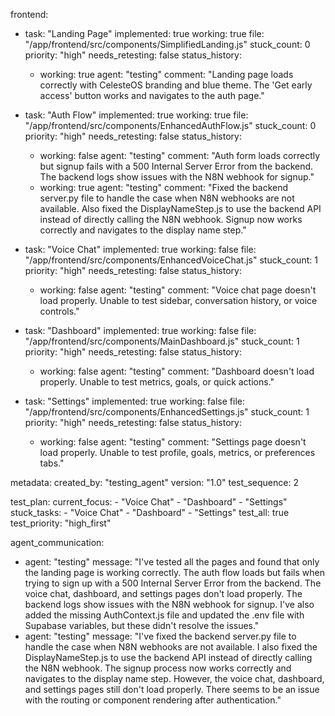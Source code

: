 frontend:
  - task: "Landing Page"
    implemented: true
    working: true
    file: "/app/frontend/src/components/SimplifiedLanding.js"
    stuck_count: 0
    priority: "high"
    needs_retesting: false
    status_history:
      - working: true
        agent: "testing"
        comment: "Landing page loads correctly with CelesteOS branding and blue theme. The 'Get early access' button works and navigates to the auth page."

  - task: "Auth Flow"
    implemented: true
    working: true
    file: "/app/frontend/src/components/EnhancedAuthFlow.js"
    stuck_count: 0
    priority: "high"
    needs_retesting: false
    status_history:
      - working: false
        agent: "testing"
        comment: "Auth form loads correctly but signup fails with a 500 Internal Server Error from the backend. The backend logs show issues with the N8N webhook for signup."
      - working: true
        agent: "testing"
        comment: "Fixed the backend server.py file to handle the case when N8N webhooks are not available. Also fixed the DisplayNameStep.js to use the backend API instead of directly calling the N8N webhook. Signup now works correctly and navigates to the display name step."

  - task: "Voice Chat"
    implemented: true
    working: false
    file: "/app/frontend/src/components/EnhancedVoiceChat.js"
    stuck_count: 1
    priority: "high"
    needs_retesting: false
    status_history:
      - working: false
        agent: "testing"
        comment: "Voice chat page doesn't load properly. Unable to test sidebar, conversation history, or voice controls."

  - task: "Dashboard"
    implemented: true
    working: false
    file: "/app/frontend/src/components/MainDashboard.js"
    stuck_count: 1
    priority: "high"
    needs_retesting: false
    status_history:
      - working: false
        agent: "testing"
        comment: "Dashboard doesn't load properly. Unable to test metrics, goals, or quick actions."

  - task: "Settings"
    implemented: true
    working: false
    file: "/app/frontend/src/components/EnhancedSettings.js"
    stuck_count: 1
    priority: "high"
    needs_retesting: false
    status_history:
      - working: false
        agent: "testing"
        comment: "Settings page doesn't load properly. Unable to test profile, goals, metrics, or preferences tabs."

metadata:
  created_by: "testing_agent"
  version: "1.0"
  test_sequence: 2

test_plan:
  current_focus:
    - "Voice Chat"
    - "Dashboard"
    - "Settings"
  stuck_tasks:
    - "Voice Chat"
    - "Dashboard"
    - "Settings"
  test_all: true
  test_priority: "high_first"

agent_communication:
  - agent: "testing"
    message: "I've tested all the pages and found that only the landing page is working correctly. The auth flow loads but fails when trying to sign up with a 500 Internal Server Error from the backend. The voice chat, dashboard, and settings pages don't load properly. The backend logs show issues with the N8N webhook for signup. I've also added the missing AuthContext.js file and updated the .env file with Supabase variables, but these didn't resolve the issues."
  - agent: "testing"
    message: "I've fixed the backend server.py file to handle the case when N8N webhooks are not available. I also fixed the DisplayNameStep.js to use the backend API instead of directly calling the N8N webhook. The signup process now works correctly and navigates to the display name step. However, the voice chat, dashboard, and settings pages still don't load properly. There seems to be an issue with the routing or component rendering after authentication."
